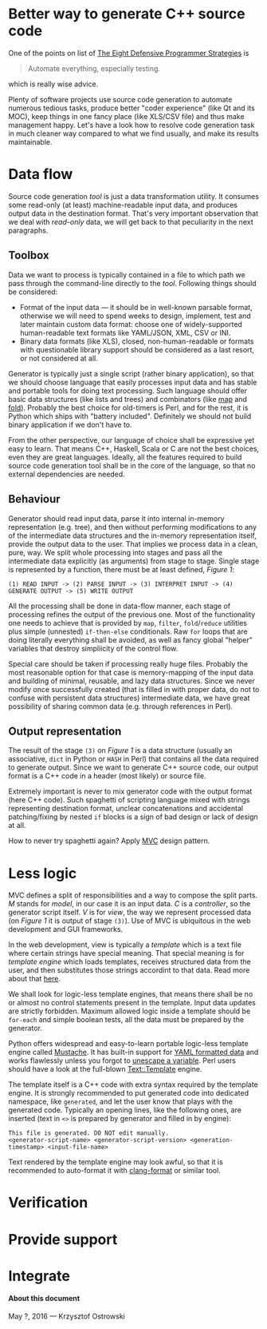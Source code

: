 
# Better way to generate C++ source code

One of the points on list of [The Eight Defensive Programmer Strategies](http://c.learncodethehardway.org/book/ex27.html "Learn C The Hard Way. Exercise 27: Creative And Defensive Programming") is

> Automate everything, especially testing.

which is really wise advice.

Plenty of software projects use source code generation to automate numerous tedious tasks, produce better "coder experience" (like Qt and its MOC), keep things in one fancy place (like XLS/CSV file) and thus make management happy. Let's have a look how to resolve code generation task in much cleaner way compared to what we find usually, and make its results maintainable.

# Data flow

Source code generation _tool_ is just a data transformation utility. It consumes some read-only (at least) machine-readable input data, and produces output data in the destination format. That's very important observation that we deal with _read-only_ data, we will get back to that peculiarity in the next paragraphs.

## Toolbox

Data we want to process is typically contained in a file to which path we pass through the command-line directly to the _tool_. Following things should be considered:

* Format of the input data &mdash; it should be in well-known parsable format, otherwise we will need to spend weeks to design, implement, test and later maintain custom data format: choose one of widely-supported human-readable text formats like YAML/JSON, XML, CSV or INI.
* Binary data formats (like XLS), closed, non-human-readable or formats with questionable library support should be considered as a last resort, or not considered at all.

Generator is typically just a single script (rather binary application), so that we should choose language that easily processes input data and has stable and portable tools for doing text processing. Such language should offer basic data structures (like lists and trees) and combinators (like [map](https://en.wikipedia.org/wiki/Map_%28higher-order_function%29 "Map (higher-order function)") and [fold](https://en.wikipedia.org/wiki/Fold_%28higher-order_function%29 "Fold (higher-order function)")). Probably the best choice for old-timers is Perl, and for the rest, it is Python which ships with "battery included". Definitely we should not build binary application if we don't have to.

From the other perspective, our language of choice shall be expressive yet easy to learn. That means C++, Haskell, Scala or C are not the best choices, even they are great languages. Ideally, all the features required to build source code generation tool shall be in the core of the language, so that no external dependencies are needed.

## Behaviour

Generator should read input data, parse it into internal in-memory representation (e.g. tree), and then without performing modifications to any of the intermediate data structures and the in-memory representation itself, provide the output data to the user. That implies we process data in a clean, pure, way. We split whole processing into stages and pass all the intermediate data explicitly (as arguments) from stage to stage. Single stage is represented by a function, there must be at least defined, _Figure 1_:

    (1) READ INPUT -> (2) PARSE INPUT -> (3) INTERPRET INPUT -> (4) GENERATE OUTPUT -> (5) WRITE OUTPUT

All the processing shall be done in data-flow manner, each stage of processing refines the output of the previous one. Most of the functionality one needs to achieve that is provided by `map`, `filter`, `fold`/`reduce` utilities plus simple (unnested) `if-then-else` conditionals. Raw `for` loops that are doing literally everything shall be avoided, as well as fancy global "helper" variables that destroy simpliicity of the control flow.

Special care should be taken if processing really huge files. Probably the most reasonable option for that case is memory-mapping of the input data and building of minimal, reusable, and lazy data structures. Since we never modify once successfully created (that is filled in with proper data, do not to confuse with persistent data structures) intermediate data, we have great possibility of sharing common data (e.g. through references in Perl).

## Output representation

The result of the stage `(3)` on _Figure 1_ is a data structure (usually an associative, `dict` in Python or `HASH` in Perl) that contains all the data required to generate output. Since we want to generate C++ source code, our output format is a C++ code in a header (most likely) or source file.

Extremely important is never to mix generator code with the output format (here C++ code). Such spaghetti of scripting language mixed with strings representing destination format, unclear concatenations and accidental patching/fixing by nested `if` blocks is a sign of bad design or lack of design at all.

How to never try spaghetti again? Apply [MVC](https://en.wikipedia.org/wiki/Model%E2%80%93view%E2%80%93controller "Model–view–controller") design pattern.

# Less logic

MVC defines a split of responsibilities and a way to compose the split parts. _M_ stands for _model_, in our case it is an input data. _C_ is a _controller_, so the generator script itself. _V_ is for _view_, the way we represent processed data (on _Figure 1_ it is output of stage `(3)`). Use of MVC is ubiquitous in the web development and GUI frameworks.

In the web development, view is typically a _template_ which is a text file where certain strings have special meaning. That special meaning is for _template engine_ which loads templates, receives structured data from the user, and then substitutes those strings accordint to that data. Read more about that [here](https://en.wikipedia.org/wiki/Web_template_system "Web template system").

We shall look for logic-less template engines, that means there shall be no or almost no control statements present in the template. Input data updates are strictly forbidden. Maximum allowed logic inside a template should be `for-each` and simple boolean tests, all the data must be prepared by the generator.

Python offers widespread and easy-to-learn portable logic-less template engine called [Mustache](https://mustache.github.io/ "{{mustache}} - Logic-less templates."). It has built-in support for [YAML formatted data](https://mustache.github.io/mustache.1.html "mustache - Mustache processor") and works flawlessly unless you forgot to [unescape a variable](https://mustache.github.io/mustache.5.html#Variables). Perl users should have a look at the full-blown  [Text::Template](http://search.cpan.org/~mjd/Text-Template-1.46/lib/Text/Template.pm "Text::Template - Expand template text with embedded Perl") engine.

The template itself is a C++ code with extra syntax required by the template engine. It is strongly recommended to put generated code into dedicated namespace, like `generated`, and let the user know that plays with the generated code. Typically an opening lines, like the following ones, are inserted (text in `<>` is prepared by generator and filled in by engine):


    This file is generated. DO NOT edit manually.
    <generator-script-name> <generator-script-version> <generation-timestamp> <input-file-name>

Text rendered by the template engine may look awful, so that it is recommended to auto-format it with [clang-format](http://clang.llvm.org/docs/ClangFormat.html "ClangFormat") or similar tool.

# Verification

# Provide support

# Integrate

#### About this document

May ?, 2016 &mdash; Krzysztof Ostrowski

